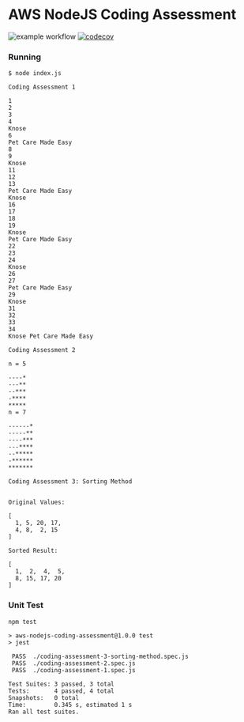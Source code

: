 # AWS NodeJS Coding Assessment

![example workflow](https://github.com/binondord/AWSNodejsCodingAssessment/actions/workflows/node.js.yml/badge.svg)
[![codecov](https://codecov.io/gh/binondord/AWSNodejsCodingAssessment/branch/main/graph/badge.svg?token=AIU6R29SQU)](https://codecov.io/gh/binondord/AWSNodejsCodingAssessment)

### Running

```
$ node index.js

Coding Assessment 1

1
2
3
4
Knose
6
Pet Care Made Easy
8
9
Knose
11
12
13
Pet Care Made Easy
Knose
16
17
18
19
Knose
Pet Care Made Easy
22
23
24
Knose
26
27
Pet Care Made Easy
29
Knose
31
32
33
34
Knose Pet Care Made Easy

Coding Assessment 2

n = 5

----*
---**
--***
-****
*****
n = 7

------*
-----**
----***
---****
--*****
-******
*******

Coding Assessment 3: Sorting Method


Original Values: 

[
  1, 5, 20, 17,
  4, 8,  2, 15
]

Sorted Result: 

[
  1,  2,  4,  5,
  8, 15, 17, 20
]
```

### Unit Test

```
npm test

> aws-nodejs-coding-assessment@1.0.0 test
> jest

 PASS  ./coding-assessment-3-sorting-method.spec.js
 PASS  ./coding-assessment-2.spec.js
 PASS  ./coding-assessment-1.spec.js

Test Suites: 3 passed, 3 total
Tests:       4 passed, 4 total
Snapshots:   0 total
Time:        0.345 s, estimated 1 s
Ran all test suites.

```
